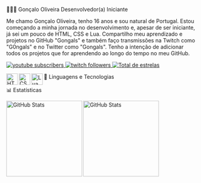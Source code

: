 👨🏻‍💻 Gonçalo Oliveira
Desenvolvedor(a) Iniciante

Me chamo Gonçalo Oliveira, tenho 16 anos e sou natural de Portugal. Estou começando a minha jornada no desenvolvimento e, apesar de ser iniciante, já sei um pouco de HTML, CSS e Lua. Compartilho meu aprendizado e projetos no GitHub "Gongals" e também faço transmissões na Twitch como "G0ngals" e no Twitter como "Gongals". Tenho a intenção de adicionar todos os projetos que for aprendendo ao longo do tempo no meu GitHub.

<p align="left"> <a href="https://www.youtube.com/Gongals?sub_confirmation=1"> <img alt="youtube subscribers" title="Inscreva-se no meu canal" src="https://custom-icon-badges.demolab.com/youtube/channel/subscribers/Gongals?color=%23E05D44&label=Inscreva-se&logo=video&logoColor=white&style=for-the-badge&labelColor=CE4630" /> </a> <a href="https://www.twitch.tv/G0ngals"> <img alt="twitch followers" title="Me siga na Twitch" src="https://custom-icon-badges.demolab.com/twitch/followers/G0ngals?color=9146ff&labelColor=7d22a3&style=for-the-badge&logo=twitch&logoColor=white" /> </a> <a href="https://github.com/Gongals?tab=repositories&sort=stargazers"> <img alt="Total de estrelas" title="Total de estrelas GitHub" src="https://custom-icon-badges.demolab.com/github/stars/Gongals?color=55960c&style=for-the-badge&labelColor=488207&logo=star&label=estrelas" /> </a> </p>
🤖 Linguagens e Tecnologias
<img align="left" alt="HTML" title="HTML" width="30px" src="https://cdn.jsdelivr.net/gh/devicons/devicon@latest/icons/html5/html5-original.svg" /> <img align="left" alt="CSS" title="CSS" width="30px" src="https://cdn.jsdelivr.net/gh/devicons/devicon@latest/icons/css3/css3-original.svg" /> <img align="left" alt="Lua" title="Lua" width="30px" src="https://cdn.jsdelivr.net/gh/devicons/devicon@latest/icons/lua/lua-original.svg" /> <br/> <br/>
📊 Estatísticas
<p> <img align="left" alt="GitHub Stats" height="200" src="https://github-readme-stats.vercel.app/api?username=Gongals&show_icons=true&theme=tokyonight&include_all_commits=true&locale=pt-br" /> <img align="left" alt="GitHub Stats" height="200" src="https://github-readme-stats.vercel.app/api/top-langs/?username=Gongals&theme=tokyonight&layout=compact&custom_title=Tecnologias&langs_count=9" /> </p>
